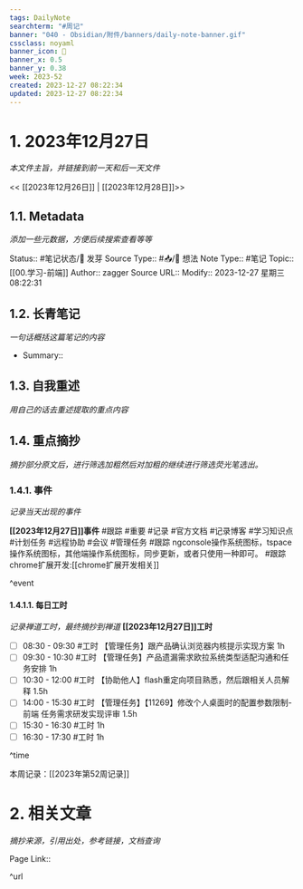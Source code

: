 ```yaml
---
tags: DailyNote
searchterm: "#周记"
banner: "040 - Obsidian/附件/banners/daily-note-banner.gif"
cssclass: noyaml
banner_icon: 💌
banner_x: 0.5
banner_y: 0.38
week: 2023-52
created: 2023-12-27 08:22:34
updated: 2023-12-27 08:22:34
---
```


# 1. 2023年12月27日

_本文件主旨，并链接到前一天和后一天文件_

<< [[2023年12月26日]] | [[2023年12月28日]]>>

## 1.1. Metadata

_添加一些元数据，方便后续搜索查看等等_

Status:: #笔记状态/🌱 发芽
Source Type:: #📥/💭 想法 
Note Type:: #笔记
Topic:: [[00.学习-前端]]
Author:: zagger
Source URL::
Modify:: 2023-12-27 星期三 08:22:31

## 1.2. 长青笔记

_一句话概括这篇笔记的内容_

- Summary::

## 1.3. 自我重述

_用自己的话去重述提取的重点内容_

## 1.4. 重点摘抄

_摘抄部分原文后，进行筛选加粗然后对加粗的继续进行筛选荧光笔选出。_

### 1.4.1. 事件

_记录当天出现的事件_

**[[2023年12月27日]]事件** 
#跟踪 #重要 #记录 #官方文档 #记录博客 #学习知识点 #计划任务 #远程协助 #会议 #管理任务
#跟踪 ngconsole操作系统图标，tspace操作系统图标，其他端操作系统图标，同步更新，或者只使用一种即可。
#跟踪 chrome扩展开发:[[chrome扩展开发相关]]

^event

#### 1.4.1.1. 每日工时

_记录禅道工时，最终摘抄到禅道_
**[[2023年12月27日]]工时**
- [ ] 08:30 - 09:30 #工时 【管理任务】跟产品确认浏览器内核提示实现方案 1h
- [ ] 09:30 - 10:30 #工时 【管理任务】产品遗漏需求欧拉系统类型适配沟通和任务安排 1h
- [ ] 10:30 - 12:00 #工时 【协助他人】flash重定向项目熟悉，然后跟相关人员解释 1.5h
- [ ] 14:00 - 15:30 #工时 【管理任务】【11269】修改个人桌面时的配置参数限制-前端 任务需求研发实现评审 1.5h
- [ ] 15:30 - 16:30 #工时  1h
- [ ] 16:30 - 17:30 #工时  1h

^time

本周记录：[[2023年第52周记录]]

# 2. 相关文章

_摘抄来源，引用出处，参考链接，文档查询_

Page Link::


^url
